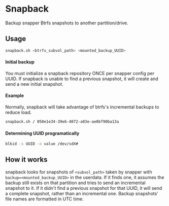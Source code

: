 # Snapback
Backup snapper Btrfs snapshots to another partition/drive.

## Usage
```bash
snapback.sh <btrfs_subvol_path> <mounted_backup_UUID>
```

#### Initial backup
You must initialize a snapback repository ONCE per snapper config per UUID.
If snapback is unable to find a previous snapshot, it will create and send a new initial snapshot.

#### Example
Normally, snapback will take advantage of btrfs's incremental backups to reduce load.
```bash
snapback.sh / 050e1e34-39e6-4072-a03e-ae0bf90ba13a
```

#### Determining UUID programatically
```bash
blkid -s UUID -o value /dev/sdX#
```

## How it works
snapback looks for snapshots of `<subvol_path>` taken by snapper with `backup=<mounted_backup_UUID>` in the userdata. If it finds one, it assumes the backup still exists on that partition and tries to send an incremental snapshot to it. If it didn't find a previous snapshot for that UUID, it will send a complete snapshot, rather than an incremental one. Backup snapshots' file names are formatted in UTC time.